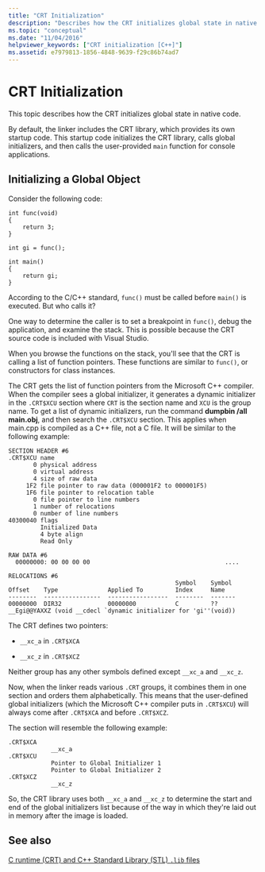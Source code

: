 ```yaml
---
title: "CRT Initialization"
description: "Describes how the CRT initializes global state in native code."
ms.topic: "conceptual"
ms.date: "11/04/2016"
helpviewer_keywords: ["CRT initialization [C++]"]
ms.assetid: e7979813-1856-4848-9639-f29c86b74ad7
---
```

# CRT Initialization

This topic describes how the CRT initializes global state in native code.

By default, the linker includes the CRT library, which provides its own startup code. This startup code initializes the CRT library, calls global initializers, and then calls the user-provided `main` function for console applications.

## Initializing a Global Object

Consider the following code:

```
int func(void)
{
    return 3;
}

int gi = func();

int main()
{
    return gi;
}
```

According to the C/C++ standard, `func()` must be called before `main()` is executed. But who calls it?

One way to determine the caller is to set a breakpoint in `func()`, debug the application, and examine the stack. This is possible because the CRT source code is included with Visual Studio.

When you browse the functions on the stack, you'll see that the CRT is calling a list of function pointers. These functions are similar to `func()`, or constructors for class instances.

The CRT gets the list of function pointers from the Microsoft C++ compiler. When the compiler sees a global initializer, it generates a dynamic initializer in the `.CRT$XCU` section where `CRT` is the section name and `XCU` is the group name. To get a list of dynamic initializers, run the command **dumpbin /all main.obj**, and then search the `.CRT$XCU` section. This applies when main.cpp is compiled as a C++ file, not a C file. It will be similar to the following example:

```
SECTION HEADER #6
.CRT$XCU name
       0 physical address
       0 virtual address
       4 size of raw data
     1F2 file pointer to raw data (000001F2 to 000001F5)
     1F6 file pointer to relocation table
       0 file pointer to line numbers
       1 number of relocations
       0 number of line numbers
40300040 flags
         Initialized Data
         4 byte align
         Read Only

RAW DATA #6
  00000000: 00 00 00 00                                      ....

RELOCATIONS #6
                                               Symbol    Symbol
Offset    Type              Applied To         Index     Name
--------  ----------------  -----------------  --------  -------
00000000  DIR32             00000000           C         ??__Egi@@YAXXZ (void __cdecl `dynamic initializer for 'gi''(void))
```

The CRT defines two pointers:

- `__xc_a` in `.CRT$XCA`

- `__xc_z` in `.CRT$XCZ`

Neither group has any other symbols defined except `__xc_a` and `__xc_z`.

Now, when the linker reads various `.CRT` groups, it combines them in one section and orders them alphabetically. This means that the user-defined global initializers (which the Microsoft C++ compiler puts in `.CRT$XCU`) will always come after `.CRT$XCA` and before `.CRT$XCZ`.

The section will resemble the following example:

```
.CRT$XCA
            __xc_a
.CRT$XCU
            Pointer to Global Initializer 1
            Pointer to Global Initializer 2
.CRT$XCZ
            __xc_z
```

So, the CRT library uses both `__xc_a` and `__xc_z` to determine the start and end of the global initializers list because of the way in which they're laid out in memory after the image is loaded.

## See also

[C runtime (CRT) and C++ Standard Library (STL) `.lib` files](../c-runtime-library/crt-library-features.md)
